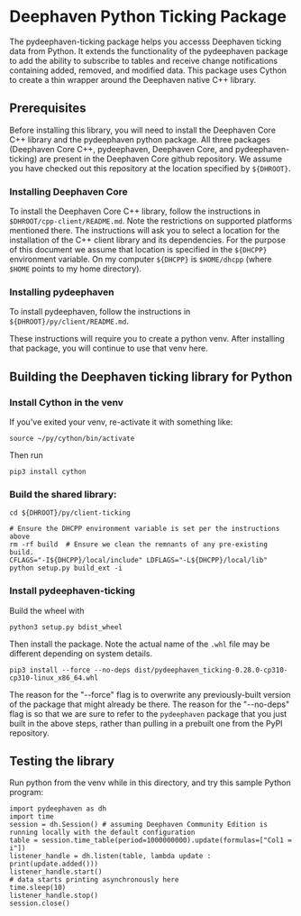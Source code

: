 # Deephaven Python Ticking Package

The pydeephaven-ticking package helps you accesss Deephaven ticking data from Python. It extends
the functionality of the pydeephaven package to add the ability to subscribe to tables and receive
change notifications containing added, removed, and modified data. This package uses Cython to
create a thin wrapper around the Deephaven native C++ library.

## Prerequisites

Before installing this library, you will need to install the Deephaven Core C++ library and the
pydeephaven python package. All three packages (Deephaven Core C++, pydeephaven, Deephaven Core,
and pydeephaven-ticking) are present in the Deephaven Core github repository. We assume you
have checked out this repository at the location specified by `${DHROOT}`.

### Installing Deephaven Core

To install the Deephaven Core C++ library, follow the instructions in `$DHROOT/cpp-client/README.md`.
Note the restrictions on supported platforms mentioned there. The instructions will ask you to
select a location for the installation of the C++ client library and its dependencies.  For the
purpose of this document we assume that location is specified in the `${DHCPP}` environment
variable.  On my computer `${DHCPP}` is `$HOME/dhcpp` (where `$HOME` points to my home directory).

### Installing pydeephaven

To install pydeephaven, follow the instructions in `${DHROOT}/py/client/README.md`.

These instructions will require you to create a python venv. After installing that package,
you will continue to use that venv here.


## Building the Deephaven ticking library for Python

### Install Cython in the venv

If you've exited your venv, re-activate it with something like:
```
source ~/py/cython/bin/activate
```

Then run 
```
pip3 install cython
```

### Build the shared library:

```
cd ${DHROOT}/py/client-ticking
```

```
# Ensure the DHCPP environment variable is set per the instructions above
rm -rf build  # Ensure we clean the remnants of any pre-existing build.
CFLAGS="-I${DHCPP}/local/include" LDFLAGS="-L${DHCPP}/local/lib" python setup.py build_ext -i
```

### Install pydeephaven-ticking

Build the wheel with

```
python3 setup.py bdist_wheel
```

Then install the package.
Note the actual name of the `.whl` file may be different depending on system details.

```
pip3 install --force --no-deps dist/pydeephaven_ticking-0.28.0-cp310-cp310-linux_x86_64.whl
```

The reason for the "--force" flag is to overwrite any previously-built version of the package that
might already be there. The reason for the "--no-deps" flag is so that we are sure to refer to the
`pydeephaven` package that you just built in the above steps, rather than pulling in a prebuilt
one from the PyPI repository.

## Testing the library

Run python from the venv while in this directory, and try this sample Python program:

```
import pydeephaven as dh
import time
session = dh.Session() # assuming Deephaven Community Edition is running locally with the default configuration
table = session.time_table(period=1000000000).update(formulas=["Col1 = i"])
listener_handle = dh.listen(table, lambda update : print(update.added()))
listener_handle.start()
# data starts printing asynchronously here
time.sleep(10)
listener_handle.stop()
session.close()
```
